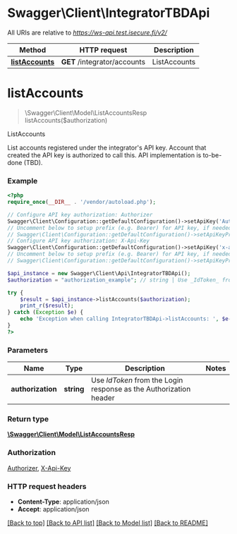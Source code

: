 # Swagger\Client\IntegratorTBDApi

All URIs are relative to *https://ws-api.test.isecure.fi/v2/*

Method | HTTP request | Description
------------- | ------------- | -------------
[**listAccounts**](IntegratorTBDApi.md#listAccounts) | **GET** /integrator/accounts | ListAccounts


# **listAccounts**
> \Swagger\Client\Model\ListAccountsResp listAccounts($authorization)

ListAccounts

List accounts registered under the integrator's API key. Account that created the API key is authorized to call this. API implementation is to-be-done (TBD).

### Example
```php
<?php
require_once(__DIR__ . '/vendor/autoload.php');

// Configure API key authorization: Authorizer
Swagger\Client\Configuration::getDefaultConfiguration()->setApiKey('Authorization', 'YOUR_API_KEY');
// Uncomment below to setup prefix (e.g. Bearer) for API key, if needed
// Swagger\Client\Configuration::getDefaultConfiguration()->setApiKeyPrefix('Authorization', 'Bearer');
// Configure API key authorization: X-Api-Key
Swagger\Client\Configuration::getDefaultConfiguration()->setApiKey('x-api-key', 'YOUR_API_KEY');
// Uncomment below to setup prefix (e.g. Bearer) for API key, if needed
// Swagger\Client\Configuration::getDefaultConfiguration()->setApiKeyPrefix('x-api-key', 'Bearer');

$api_instance = new Swagger\Client\Api\IntegratorTBDApi();
$authorization = "authorization_example"; // string | Use _IdToken_ from the Login response as the Authorization header

try {
    $result = $api_instance->listAccounts($authorization);
    print_r($result);
} catch (Exception $e) {
    echo 'Exception when calling IntegratorTBDApi->listAccounts: ', $e->getMessage(), PHP_EOL;
}
?>
```

### Parameters

Name | Type | Description  | Notes
------------- | ------------- | ------------- | -------------
 **authorization** | **string**| Use _IdToken_ from the Login response as the Authorization header |

### Return type

[**\Swagger\Client\Model\ListAccountsResp**](../Model/ListAccountsResp.md)

### Authorization

[Authorizer](../../README.md#Authorizer), [X-Api-Key](../../README.md#X-Api-Key)

### HTTP request headers

 - **Content-Type**: application/json
 - **Accept**: application/json

[[Back to top]](#) [[Back to API list]](../../README.md#documentation-for-api-endpoints) [[Back to Model list]](../../README.md#documentation-for-models) [[Back to README]](../../README.md)


